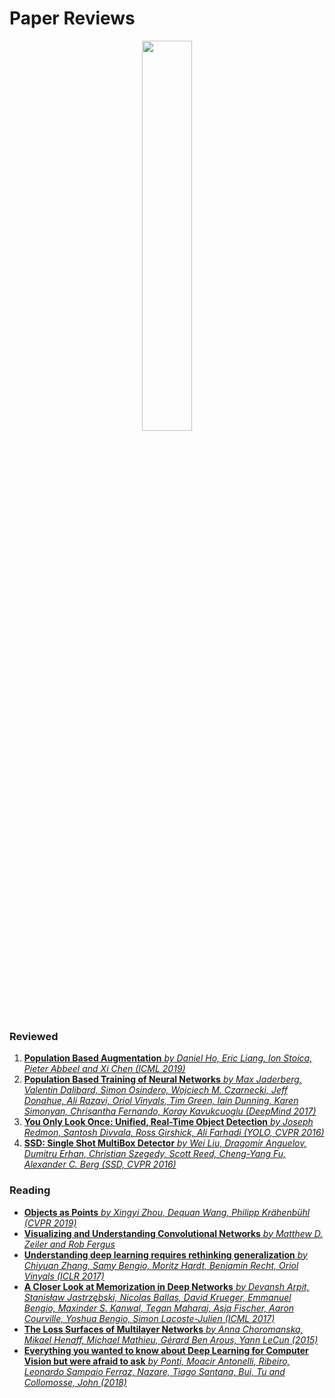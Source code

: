 # Paper Reviews
<p align="center">
    <img src="https://drive.google.com/uc?export=view&id=1DVP9gEqobs4AOGs8DJW8nKyID4oK914w" width="40%" />
</p>

### Reviewed

1. [**Population Based Augmentation** *by Daniel Ho, Eric Liang, Ion Stoica, Pieter Abbeel and Xi Chen (ICML 2019)*](https://www.slideshare.net/DADAJONJURAKUZIEV/population-based-augmentation-178203557)
2. [**Population Based Training of Neural Networks** *by Max Jaderberg, Valentin Dalibard, Simon Osindero, Wojciech M. Czarnecki, Jeff Donahue, Ali Razavi, Oriol Vinyals, Tim Green, Iain Dunning, Karen Simonyan, Chrisantha Fernando, Koray Kavukcuoglu (DeepMind 2017)*](https://www.slideshare.net/DADAJONJURAKUZIEV/population-based-training-of-neural-networks)
3. [**You Only Look Once: Unified, Real-Time Object Detection** *by Joseph Redmon, Santosh Divvala, Ross Girshick, Ali Farhadi (YOLO, CVPR 2016)*](https://www.slideshare.net/DADAJONJURAKUZIEV/you-only-look-once-unified-realtime-object-detection-180981599)
4. [**SSD: Single Shot MultiBox Detector** *by Wei Liu, Dragomir Anguelov, Dumitru Erhan, Christian Szegedy, Scott Reed, Cheng-Yang Fu, Alexander C. Berg (SSD, CVPR 2016)*](https://docs.google.com/presentation/d/1rtfeV_VmdGdZD5ObVVpPDPIODSDxKnFSU0bsN_rgZXc/pub?start=false&loop=false&delayms=3000&slide=id.g179f601b72_0_51)

### Reading

* [**Objects as Points** *by Xingyi Zhou, Dequan Wang, Philipp Krähenbühl (CVPR 2019)*](https://arxiv.org/abs/1904.07850)
* [**Visualizing and Understanding Convolutional Networks** *by Matthew D. Zeiler and Rob Fergus*](https://arxiv.org/pdf/1311.2901.pdf)
* [**Understanding deep learning requires rethinking generalization** _by Chiyuan Zhang, Samy Bengio, Moritz Hardt, Benjamin Recht, Oriol Vinyals (ICLR 2017)_](https://arxiv.org/abs/1611.03530)
* [**A Closer Look at Memorization in Deep Networks** _by Devansh Arpit, Stanisław Jastrzębski, Nicolas Ballas, David Krueger, Emmanuel Bengio, Maxinder S. Kanwal, Tegan Maharaj, Asja Fischer, Aaron Courville, Yoshua Bengio, Simon Lacoste-Julien (ICML 2017)_](https://arxiv.org/abs/1706.05394)
* [**The Loss Surfaces of Multilayer Networks** _by Anna Choromanska, Mikael Henaff, Michael Mathieu, Gérard Ben Arous, Yann LeCun (2015)_](https://arxiv.org/abs/1412.0233)
* [**Everything you wanted to know about Deep Learning for Computer Vision but were
afraid to ask** _by Ponti, Moacir Antonelli, Ribeiro, Leonardo Sampaio Ferraz, Nazare, Tiago Santana, Bui, Tu and Collomosse, John (2018)_](http://sibgrapi.sid.inpe.br/col/sid.inpe.br/sibgrapi/2017/09.05.22.09/doc/_2017_sibgrapi__Tutorial_Deep_Learning_for_CV___Survey_Paper_CRP.pdf)
